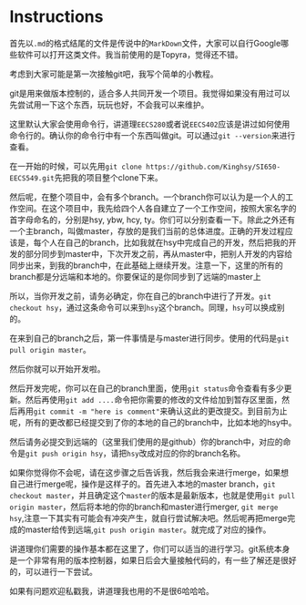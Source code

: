 # Instructions

首先以`.md`的格式结尾的文件是传说中的`MarkDown`文件，大家可以自行Google哪些软件可以打开这类文件。我当前使用的是Topyra，觉得还不错。


考虑到大家可能是第一次接触git吧，我写个简单的小教程。

git是用来做版本控制的，适合多人共同开发一个项目。我觉得如果没有用过可以先尝试用一下这个东西，玩玩也好，不会我可以来维护。

这里默认大家会使用命令行，讲道理`EECS280`或者说`EECS402`应该是讲过如何使用命令行的。确认你的命令行中有一个东西叫做git。可以通过`git --version`来进行查看。

在一开始的时候，可以先用`git clone https://github.com/Kinghsy/SI650-EECS549.git`先把我的项目整个clone下来。

然后呢，在整个项目中，会有多个branch。一个branch你可以认为是一个人的工作空间。在这个项目中，我先给四个人各自建立了一个工作空间，按照大家名字的首字母命名的，分别是hsy, ybw, hcy, ty。你们可以分别查看一下。除此之外还有一个主branch，叫做master，存放的是我们当前的总体进度。正确的开发过程应该是，每个人在自己的branch，比如我就在hsy中完成自己的开发，然后把我的开发的部分同步到master中，下次开发之前，再从master中，把别人开发的内容给同步出来，到我的branch中，在此基础上继续开发。注意一下，这里的所有的branch都是分远端和本地的。你要保证的是你同步到了远端的master上

所以，当你开发之前，请务必确定，你在自己的branch中进行了开发。`git checkout hsy`，通过这条命令可以来到`hsy`这个branch。同理，`hsy`可以换成别的。

在来到自己的branch之后，第一件事情是与master进行同步。使用的代码是`git pull origin master`。

然后你就可以开始开发啦。

然后开发完呢，你可以在自己的branch里面，使用`git status`命令查看有多少更新。然后再使用`git add ....`命令把你需要的修改的文件给加到暂存区里面，然后再用`git commit -m "here is comment"`来确认这此的更改提交。到目前为止呢，所有的更改都已经提交到了你的本地的自己的branch中，比如本地的hsy中。

然后请务必提交到远端的（这里我们使用的是github）你的branch中，对应的命令是`git push origin hsy`，请把`hsy`改成对应的你的branch名称。

如果你觉得你不会呢，请在这步骤之后告诉我，然后我会来进行merge，如果想自己进行merge呢，操作是这样子的。首先进入本地的master branch，`git checkout master`，并且确定这个`master`的版本是最新版本，也就是使用`git pull origin master`，然后将本地的你的branch和master进行merger, `git merge hsy`,注意一下其实有可能会有冲突产生，就自行尝试解决吧。然后呢再把merge完成的master给传到远端,`git push origin master`。就完成了对应的操作。

讲道理你们需要的操作基本都在这里了，你们可以适当的进行学习。git系统本身是一个非常有用的版本控制器，如果日后会大量接触代码的，有一些了解还是很好的，可以进行一下尝试。

如果有问题欢迎私戳我，讲道理我也用的不是很6哈哈哈。